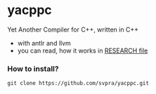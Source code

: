 # yacppc

Yet Another Compiler for C++, written in C++


- with antlr and llvm
- you can read, how it works in [RESEARCH file](https://github.com/svpra/yacppc/blob/main/RESEARCH.md)

### How to install?
```
git clone https://github.com/svpra/yacppc.git
```
